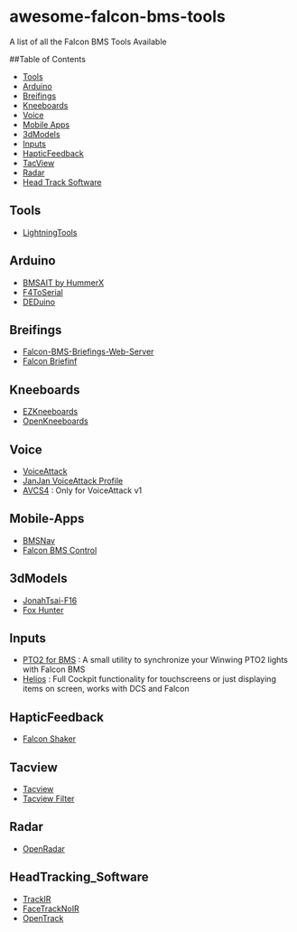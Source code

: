 # awesome-falcon-bms-tools
A list of all the Falcon BMS Tools Available

##Table of Contents
- [Tools](#tools)
- [Arduino](#arduino)
- [Breifings](#breifings)
- [Kneeboards](#kneeboards)
- [Voice](#voice)
- [Mobile Apps](#mobile-apps)
- [3dModels](#3dmodels)
- [Inputs](#inputs)
- [HapticFeedback](#hapticfeedback)
- [TacView](#tacview)
- [Radar](#radar)
- [Head Track Software](#headtracking_software)

## Tools 
- [LightningTools](https://github.com/lightningviper/lightningstools)

## Arduino
- [BMSAIT by HummerX](https://github.com/HummerX/BMSAIT)
- [F4ToSerial](https://f4toserial.com/)
- [DEDuino](https://github.com/uriba107/deduino)

## Breifings
- [Falcon-BMS-Briefings-Web-Server](https://github.com/MilKris666/Falcon-BMS-Briefings-Web-Server)
- [Falcon Briefinf](https://github.com/dglava/falcon-briefing)

## Kneeboards
- [EZKneeboards](https://forum.falcon-bms.com/topic/19901/ezboards-generate-kneeboards-flights-comms-stpts-weather-from-briefings)
- [OpenKneeboards](https://openkneeboard.com/)

## Voice
- [VoiceAttack](https://voiceattack.com/)
- [JanJan VoiceAttack Profile](https://forum.voiceattack.com/smf/index.php?topic=3891.0)
- [AVCS4](https://veterans-gaming.com/files/file/35-avcs4-voice-control-radios-for-falcon-bms/) : Only for VoiceAttack v1

## Mobile-Apps
- [BMSNav](https://rsedev.net/bmsnav/)
- [Falcon BMS Control](https://kungfoo.github.io/falcon-bms-control/)

## 3dModels
- [JonahTsai-F16](https://github.com/JonahTsai/F16)
- [Fox Hunter](https://www.printables.com/@riccardoland_1626907/collections/2295948)

## Inputs
- [PTO2 for BMS](https://github.com/ExoLightFR/PTO2-for-BMS) : A small utility to synchronize your Winwing PTO2 lights with Falcon BMS
- [Helios](https://github.com/HeliosVirtualCockpit/Helios) : Full Cockpit functionality for touchscreens or just displaying items on screen, works with DCS and Falcon

## HapticFeedback
- [Falcon Shaker](https://github.com/MC-Deedle/FalconShaker)

## Tacview
- [Tacview](https://www.tacview.net/product/about/en/)
- [Tacview Filter](https://github.com/UOAF/tacview-filter)

## Radar
- [OpenRadar](https://github.com/UOAF/OpenRadar)

## HeadTracking_Software
- [TrackIR](https://www.trackir.com/)
- [FaceTrackNoIR](FaceTrackNoIR)
- [OpenTrack](https://github.com/opentrack/opentrack)
